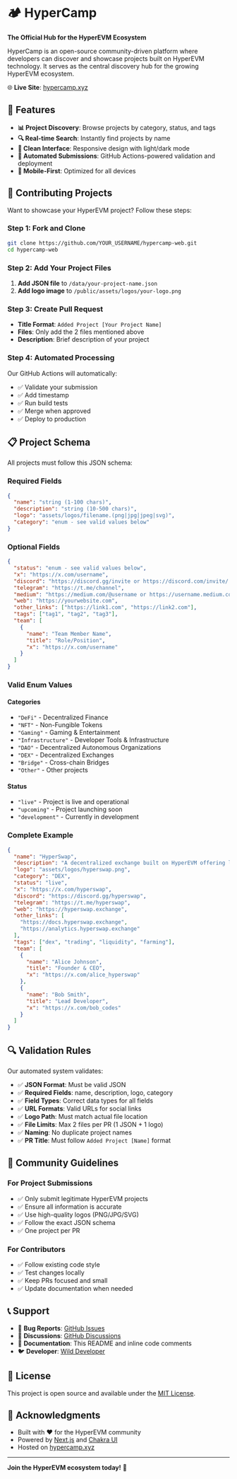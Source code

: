 # 🏕️ HyperCamp

**The Official Hub for the HyperEVM Ecosystem**

HyperCamp is an open-source community-driven platform where developers can discover and showcase projects built on HyperEVM technology. It serves as the central discovery hub for the growing HyperEVM ecosystem.

🌐 **Live Site**: [hypercamp.xyz](https://hypercamp.xyz)

## 🚀 Features

- **📊 Project Discovery**: Browse projects by category, status, and tags
- **🔍 Real-time Search**: Instantly find projects by name
- **🎨 Clean Interface**: Responsive design with light/dark mode
- **🤖 Automated Submissions**: GitHub Actions-powered validation and deployment
- **📱 Mobile-First**: Optimized for all devices


## 📝 Contributing Projects

Want to showcase your HyperEVM project? Follow these steps:

### Step 1: Fork and Clone
```bash
git clone https://github.com/YOUR_USERNAME/hypercamp-web.git
cd hypercamp-web
```

### Step 2: Add Your Project Files

1. **Add JSON file** to `/data/your-project-name.json`
2. **Add logo image** to `/public/assets/logos/your-logo.png`

### Step 3: Create Pull Request

- **Title Format**: `Added Project [Your Project Name]`
- **Files**: Only add the 2 files mentioned above
- **Description**: Brief description of your project

### Step 4: Automated Processing

Our GitHub Actions will automatically:
- ✅ Validate your submission
- ✅ Add timestamp
- ✅ Run build tests
- ✅ Merge when approved
- ✅ Deploy to production

## 📋 Project Schema

All projects must follow this JSON schema:

### Required Fields

```json
{
  "name": "string (1-100 chars)",
  "description": "string (10-500 chars)", 
  "logo": "assets/logos/filename.(png|jpg|jpeg|svg)",
  "category": "enum - see valid values below"
}
```

### Optional Fields

```json
{
  "status": "enum - see valid values below",
  "x": "https://x.com/username",
  "discord": "https://discord.gg/invite or https://discord.com/invite/...",
  "telegram": "https://t.me/channel",
  "medium": "https://medium.com/@username or https://username.medium.com/...",
  "web": "https://yourwebsite.com",
  "other_links": ["https://link1.com", "https://link2.com"],
  "tags": ["tag1", "tag2", "tag3"],
  "team": [
    {
      "name": "Team Member Name",
      "title": "Role/Position", 
      "x": "https://x.com/username"
    }
  ]
}
```

### Valid Enum Values

#### Categories
- `"DeFi"` - Decentralized Finance
- `"NFT"` - Non-Fungible Tokens
- `"Gaming"` - Gaming & Entertainment
- `"Infrastructure"` - Developer Tools & Infrastructure
- `"DAO"` - Decentralized Autonomous Organizations
- `"DEX"` - Decentralized Exchanges
- `"Bridge"` - Cross-chain Bridges
- `"Other"` - Other projects

#### Status
- `"live"` - Project is live and operational
- `"upcoming"` - Project launching soon
- `"development"` - Currently in development

### Complete Example

```json
{
  "name": "HyperSwap",
  "description": "A decentralized exchange built on HyperEVM offering lightning-fast trades with minimal fees. Trade any token with advanced features like limit orders and liquidity farming.",
  "logo": "assets/logos/hyperswap.png",
  "category": "DEX",
  "status": "live",
  "x": "https://x.com/hyperswap",
  "discord": "https://discord.gg/hyperswap",
  "telegram": "https://t.me/hyperswap",
  "web": "https://hyperswap.exchange",
  "other_links": [
    "https://docs.hyperswap.exchange",
    "https://analytics.hyperswap.exchange"
  ],
  "tags": ["dex", "trading", "liquidity", "farming"],
  "team": [
    {
      "name": "Alice Johnson",
      "title": "Founder & CEO",
      "x": "https://x.com/alice_hyperswap"
    },
    {
      "name": "Bob Smith", 
      "title": "Lead Developer",
      "x": "https://x.com/bob_codes"
    }
  ]
}
```

## 🔍 Validation Rules

Our automated system validates:

- ✅ **JSON Format**: Must be valid JSON
- ✅ **Required Fields**: name, description, logo, category
- ✅ **Field Types**: Correct data types for all fields
- ✅ **URL Formats**: Valid URLs for social links
- ✅ **Logo Path**: Must match actual file location
- ✅ **File Limits**: Max 2 files per PR (1 JSON + 1 logo)
- ✅ **Naming**: No duplicate project names
- ✅ **PR Title**: Must follow `Added Project [Name]` format




## 🤝 Community Guidelines

### For Project Submissions
- ✅ Only submit legitimate HyperEVM projects
- ✅ Ensure all information is accurate
- ✅ Use high-quality logos (PNG/JPG/SVG)
- ✅ Follow the exact JSON schema
- ✅ One project per PR

### For Contributors
- ✅ Follow existing code style
- ✅ Test changes locally
- ✅ Keep PRs focused and small
- ✅ Update documentation when needed

## 📞 Support

- 🐛 **Bug Reports**: [GitHub Issues](https://github.com/lakmalmabm/hypercamp/issues)
- 💬 **Discussions**: [GitHub Discussions](https://github.com/lakmalmabm/hypercamp/discussions)
- 📖 **Documentation**: This README and inline code comments
- 🐦 **Developer**: [Wild Developer](https://x.com/wild_developer_)

## 📄 License

This project is open source and available under the [MIT License](LICENSE).

## 🙏 Acknowledgments

- Built with ❤️ for the HyperEVM community
- Powered by [Next.js](https://nextjs.org/) and [Chakra UI](https://chakra-ui.com/)
- Hosted on [hypercamp.xyz](https://hypercamp.xyz)

---

**Join the HyperEVM ecosystem today!** 🚀
